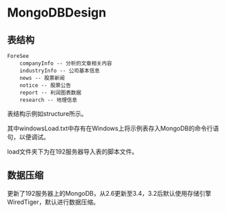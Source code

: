 # MongoDBDesign


## 表结构

```
ForeSee
    companyInfo -- 分析的文章相关内容
    industryInfo -- 公司基本信息
    news -- 股票新闻
    notice -- 股票公告
    report -- 利润图表数据
    research -- 地理信息
```

表结构示例如structure所示。

其中windowsLoad.txt中存有在Windows上将示例表存入MongoDB的命令行语句，以便调试。

load文件夹下为在192服务器导入表的脚本文件。

## 数据压缩

更新了192服务器上的MongoDB，从2.6更新至3.4，3.2后默认使用存储引擎WiredTiger，默认进行数据压缩。


